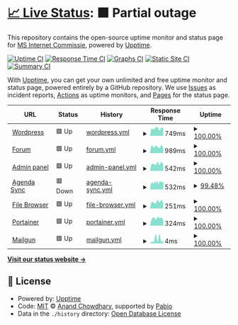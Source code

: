 # [📈 Live Status](https://uptime.martinstam.nl): <!--live status--> **🟧 Partial outage**

This repository contains the open-source uptime monitor and status page for [MS Internet Commissie](https://uptime.martinstam.nl), powered by [Upptime](https://github.com/upptime/upptime).

[![Uptime CI](https://github.com/MS-Internet-Commissie/Uptime/workflows/Uptime%20CI/badge.svg)](https://github.com/MS-Internet-Commissie/Uptime/actions?query=workflow%3A%22Uptime+CI%22)
[![Response Time CI](https://github.com/MS-Internet-Commissie/Uptime/workflows/Response%20Time%20CI/badge.svg)](https://github.com/MS-Internet-Commissie/Uptime/actions?query=workflow%3A%22Response+Time+CI%22)
[![Graphs CI](https://github.com/MS-Internet-Commissie/Uptime/workflows/Graphs%20CI/badge.svg)](https://github.com/MS-Internet-Commissie/Uptime/actions?query=workflow%3A%22Graphs+CI%22)
[![Static Site CI](https://github.com/MS-Internet-Commissie/Uptime/workflows/Static%20Site%20CI/badge.svg)](https://github.com/MS-Internet-Commissie/Uptime/actions?query=workflow%3A%22Static+Site+CI%22)
[![Summary CI](https://github.com/MS-Internet-Commissie/Uptime/workflows/Summary%20CI/badge.svg)](https://github.com/MS-Internet-Commissie/Uptime/actions?query=workflow%3A%22Summary+CI%22)

With [Upptime](https://upptime.js.org), you can get your own unlimited and free uptime monitor and status page, powered entirely by a GitHub repository. We use [Issues](https://github.com/MS-Internet-Commissie/Uptime/issues) as incident reports, [Actions](https://github.com/MS-Internet-Commissie/Uptime/actions) as uptime monitors, and [Pages](https://uptime.martinstam.nl) for the status page.

<!--start: status pages-->
<!-- This summary is generated by Upptime (https://github.com/upptime/upptime) -->
<!-- Do not edit this manually, your changes will be overwritten -->
<!-- prettier-ignore -->
| URL | Status | History | Response Time | Uptime |
| --- | ------ | ------- | ------------- | ------ |
| <img alt="" src="https://icons.duckduckgo.com/ip3/martinistam.nl.ico" height="13"> [Wordpress](https://martinistam.nl) | 🟩 Up | [wordpress.yml](https://github.com/MS-Internet-Commissie/Uptime/commits/HEAD/history/wordpress.yml) | <details><summary><img alt="Response time graph" src="./graphs/wordpress/response-time-week.png" height="20"> 749ms</summary><br><a href="https://MS-Internet-Commissie.github.io/Uptime/history/wordpress"><img alt="Response time 812" src="https://img.shields.io/endpoint?url=https%3A%2F%2Fraw.githubusercontent.com%2FMS-Internet-Commissie%2FUptime%2FHEAD%2Fapi%2Fwordpress%2Fresponse-time.json"></a><br><a href="https://MS-Internet-Commissie.github.io/Uptime/history/wordpress"><img alt="24-hour response time 771" src="https://img.shields.io/endpoint?url=https%3A%2F%2Fraw.githubusercontent.com%2FMS-Internet-Commissie%2FUptime%2FHEAD%2Fapi%2Fwordpress%2Fresponse-time-day.json"></a><br><a href="https://MS-Internet-Commissie.github.io/Uptime/history/wordpress"><img alt="7-day response time 749" src="https://img.shields.io/endpoint?url=https%3A%2F%2Fraw.githubusercontent.com%2FMS-Internet-Commissie%2FUptime%2FHEAD%2Fapi%2Fwordpress%2Fresponse-time-week.json"></a><br><a href="https://MS-Internet-Commissie.github.io/Uptime/history/wordpress"><img alt="30-day response time 812" src="https://img.shields.io/endpoint?url=https%3A%2F%2Fraw.githubusercontent.com%2FMS-Internet-Commissie%2FUptime%2FHEAD%2Fapi%2Fwordpress%2Fresponse-time-month.json"></a><br><a href="https://MS-Internet-Commissie.github.io/Uptime/history/wordpress"><img alt="1-year response time 812" src="https://img.shields.io/endpoint?url=https%3A%2F%2Fraw.githubusercontent.com%2FMS-Internet-Commissie%2FUptime%2FHEAD%2Fapi%2Fwordpress%2Fresponse-time-year.json"></a></details> | <details><summary><a href="https://MS-Internet-Commissie.github.io/Uptime/history/wordpress">100.00%</a></summary><a href="https://MS-Internet-Commissie.github.io/Uptime/history/wordpress"><img alt="All-time uptime 100.00%" src="https://img.shields.io/endpoint?url=https%3A%2F%2Fraw.githubusercontent.com%2FMS-Internet-Commissie%2FUptime%2FHEAD%2Fapi%2Fwordpress%2Fuptime.json"></a><br><a href="https://MS-Internet-Commissie.github.io/Uptime/history/wordpress"><img alt="24-hour uptime 100.00%" src="https://img.shields.io/endpoint?url=https%3A%2F%2Fraw.githubusercontent.com%2FMS-Internet-Commissie%2FUptime%2FHEAD%2Fapi%2Fwordpress%2Fuptime-day.json"></a><br><a href="https://MS-Internet-Commissie.github.io/Uptime/history/wordpress"><img alt="7-day uptime 100.00%" src="https://img.shields.io/endpoint?url=https%3A%2F%2Fraw.githubusercontent.com%2FMS-Internet-Commissie%2FUptime%2FHEAD%2Fapi%2Fwordpress%2Fuptime-week.json"></a><br><a href="https://MS-Internet-Commissie.github.io/Uptime/history/wordpress"><img alt="30-day uptime 100.00%" src="https://img.shields.io/endpoint?url=https%3A%2F%2Fraw.githubusercontent.com%2FMS-Internet-Commissie%2FUptime%2FHEAD%2Fapi%2Fwordpress%2Fuptime-month.json"></a><br><a href="https://MS-Internet-Commissie.github.io/Uptime/history/wordpress"><img alt="1-year uptime 100.00%" src="https://img.shields.io/endpoint?url=https%3A%2F%2Fraw.githubusercontent.com%2FMS-Internet-Commissie%2FUptime%2FHEAD%2Fapi%2Fwordpress%2Fuptime-year.json"></a></details>
| <img alt="" src="https://icons.duckduckgo.com/ip3/forum.martinistam.nl.ico" height="13"> [Forum](https://forum.martinistam.nl) | 🟩 Up | [forum.yml](https://github.com/MS-Internet-Commissie/Uptime/commits/HEAD/history/forum.yml) | <details><summary><img alt="Response time graph" src="./graphs/forum/response-time-week.png" height="20"> 989ms</summary><br><a href="https://MS-Internet-Commissie.github.io/Uptime/history/forum"><img alt="Response time 1077" src="https://img.shields.io/endpoint?url=https%3A%2F%2Fraw.githubusercontent.com%2FMS-Internet-Commissie%2FUptime%2FHEAD%2Fapi%2Fforum%2Fresponse-time.json"></a><br><a href="https://MS-Internet-Commissie.github.io/Uptime/history/forum"><img alt="24-hour response time 722" src="https://img.shields.io/endpoint?url=https%3A%2F%2Fraw.githubusercontent.com%2FMS-Internet-Commissie%2FUptime%2FHEAD%2Fapi%2Fforum%2Fresponse-time-day.json"></a><br><a href="https://MS-Internet-Commissie.github.io/Uptime/history/forum"><img alt="7-day response time 989" src="https://img.shields.io/endpoint?url=https%3A%2F%2Fraw.githubusercontent.com%2FMS-Internet-Commissie%2FUptime%2FHEAD%2Fapi%2Fforum%2Fresponse-time-week.json"></a><br><a href="https://MS-Internet-Commissie.github.io/Uptime/history/forum"><img alt="30-day response time 1039" src="https://img.shields.io/endpoint?url=https%3A%2F%2Fraw.githubusercontent.com%2FMS-Internet-Commissie%2FUptime%2FHEAD%2Fapi%2Fforum%2Fresponse-time-month.json"></a><br><a href="https://MS-Internet-Commissie.github.io/Uptime/history/forum"><img alt="1-year response time 1077" src="https://img.shields.io/endpoint?url=https%3A%2F%2Fraw.githubusercontent.com%2FMS-Internet-Commissie%2FUptime%2FHEAD%2Fapi%2Fforum%2Fresponse-time-year.json"></a></details> | <details><summary><a href="https://MS-Internet-Commissie.github.io/Uptime/history/forum">100.00%</a></summary><a href="https://MS-Internet-Commissie.github.io/Uptime/history/forum"><img alt="All-time uptime 100.00%" src="https://img.shields.io/endpoint?url=https%3A%2F%2Fraw.githubusercontent.com%2FMS-Internet-Commissie%2FUptime%2FHEAD%2Fapi%2Fforum%2Fuptime.json"></a><br><a href="https://MS-Internet-Commissie.github.io/Uptime/history/forum"><img alt="24-hour uptime 100.00%" src="https://img.shields.io/endpoint?url=https%3A%2F%2Fraw.githubusercontent.com%2FMS-Internet-Commissie%2FUptime%2FHEAD%2Fapi%2Fforum%2Fuptime-day.json"></a><br><a href="https://MS-Internet-Commissie.github.io/Uptime/history/forum"><img alt="7-day uptime 100.00%" src="https://img.shields.io/endpoint?url=https%3A%2F%2Fraw.githubusercontent.com%2FMS-Internet-Commissie%2FUptime%2FHEAD%2Fapi%2Fforum%2Fuptime-week.json"></a><br><a href="https://MS-Internet-Commissie.github.io/Uptime/history/forum"><img alt="30-day uptime 100.00%" src="https://img.shields.io/endpoint?url=https%3A%2F%2Fraw.githubusercontent.com%2FMS-Internet-Commissie%2FUptime%2FHEAD%2Fapi%2Fforum%2Fuptime-month.json"></a><br><a href="https://MS-Internet-Commissie.github.io/Uptime/history/forum"><img alt="1-year uptime 100.00%" src="https://img.shields.io/endpoint?url=https%3A%2F%2Fraw.githubusercontent.com%2FMS-Internet-Commissie%2FUptime%2FHEAD%2Fapi%2Fforum%2Fuptime-year.json"></a></details>
| <img alt="" src="https://icons.duckduckgo.com/ip3/admin.martinistam.nl.ico" height="13"> [Admin panel](https://admin.martinistam.nl) | 🟩 Up | [admin-panel.yml](https://github.com/MS-Internet-Commissie/Uptime/commits/HEAD/history/admin-panel.yml) | <details><summary><img alt="Response time graph" src="./graphs/admin-panel/response-time-week.png" height="20"> 542ms</summary><br><a href="https://MS-Internet-Commissie.github.io/Uptime/history/admin-panel"><img alt="Response time 541" src="https://img.shields.io/endpoint?url=https%3A%2F%2Fraw.githubusercontent.com%2FMS-Internet-Commissie%2FUptime%2FHEAD%2Fapi%2Fadmin-panel%2Fresponse-time.json"></a><br><a href="https://MS-Internet-Commissie.github.io/Uptime/history/admin-panel"><img alt="24-hour response time 439" src="https://img.shields.io/endpoint?url=https%3A%2F%2Fraw.githubusercontent.com%2FMS-Internet-Commissie%2FUptime%2FHEAD%2Fapi%2Fadmin-panel%2Fresponse-time-day.json"></a><br><a href="https://MS-Internet-Commissie.github.io/Uptime/history/admin-panel"><img alt="7-day response time 542" src="https://img.shields.io/endpoint?url=https%3A%2F%2Fraw.githubusercontent.com%2FMS-Internet-Commissie%2FUptime%2FHEAD%2Fapi%2Fadmin-panel%2Fresponse-time-week.json"></a><br><a href="https://MS-Internet-Commissie.github.io/Uptime/history/admin-panel"><img alt="30-day response time 526" src="https://img.shields.io/endpoint?url=https%3A%2F%2Fraw.githubusercontent.com%2FMS-Internet-Commissie%2FUptime%2FHEAD%2Fapi%2Fadmin-panel%2Fresponse-time-month.json"></a><br><a href="https://MS-Internet-Commissie.github.io/Uptime/history/admin-panel"><img alt="1-year response time 541" src="https://img.shields.io/endpoint?url=https%3A%2F%2Fraw.githubusercontent.com%2FMS-Internet-Commissie%2FUptime%2FHEAD%2Fapi%2Fadmin-panel%2Fresponse-time-year.json"></a></details> | <details><summary><a href="https://MS-Internet-Commissie.github.io/Uptime/history/admin-panel">100.00%</a></summary><a href="https://MS-Internet-Commissie.github.io/Uptime/history/admin-panel"><img alt="All-time uptime 100.00%" src="https://img.shields.io/endpoint?url=https%3A%2F%2Fraw.githubusercontent.com%2FMS-Internet-Commissie%2FUptime%2FHEAD%2Fapi%2Fadmin-panel%2Fuptime.json"></a><br><a href="https://MS-Internet-Commissie.github.io/Uptime/history/admin-panel"><img alt="24-hour uptime 100.00%" src="https://img.shields.io/endpoint?url=https%3A%2F%2Fraw.githubusercontent.com%2FMS-Internet-Commissie%2FUptime%2FHEAD%2Fapi%2Fadmin-panel%2Fuptime-day.json"></a><br><a href="https://MS-Internet-Commissie.github.io/Uptime/history/admin-panel"><img alt="7-day uptime 100.00%" src="https://img.shields.io/endpoint?url=https%3A%2F%2Fraw.githubusercontent.com%2FMS-Internet-Commissie%2FUptime%2FHEAD%2Fapi%2Fadmin-panel%2Fuptime-week.json"></a><br><a href="https://MS-Internet-Commissie.github.io/Uptime/history/admin-panel"><img alt="30-day uptime 100.00%" src="https://img.shields.io/endpoint?url=https%3A%2F%2Fraw.githubusercontent.com%2FMS-Internet-Commissie%2FUptime%2FHEAD%2Fapi%2Fadmin-panel%2Fuptime-month.json"></a><br><a href="https://MS-Internet-Commissie.github.io/Uptime/history/admin-panel"><img alt="1-year uptime 100.00%" src="https://img.shields.io/endpoint?url=https%3A%2F%2Fraw.githubusercontent.com%2FMS-Internet-Commissie%2FUptime%2FHEAD%2Fapi%2Fadmin-panel%2Fuptime-year.json"></a></details>
| <img alt="" src="https://icons.duckduckgo.com/ip3/agendasync.martinistam.nl.ico" height="13"> [Agenda Sync](https://agendasync.martinistam.nl) | 🟥 Down | [agenda-sync.yml](https://github.com/MS-Internet-Commissie/Uptime/commits/HEAD/history/agenda-sync.yml) | <details><summary><img alt="Response time graph" src="./graphs/agenda-sync/response-time-week.png" height="20"> 532ms</summary><br><a href="https://MS-Internet-Commissie.github.io/Uptime/history/agenda-sync"><img alt="Response time 539" src="https://img.shields.io/endpoint?url=https%3A%2F%2Fraw.githubusercontent.com%2FMS-Internet-Commissie%2FUptime%2FHEAD%2Fapi%2Fagenda-sync%2Fresponse-time.json"></a><br><a href="https://MS-Internet-Commissie.github.io/Uptime/history/agenda-sync"><img alt="24-hour response time 531" src="https://img.shields.io/endpoint?url=https%3A%2F%2Fraw.githubusercontent.com%2FMS-Internet-Commissie%2FUptime%2FHEAD%2Fapi%2Fagenda-sync%2Fresponse-time-day.json"></a><br><a href="https://MS-Internet-Commissie.github.io/Uptime/history/agenda-sync"><img alt="7-day response time 532" src="https://img.shields.io/endpoint?url=https%3A%2F%2Fraw.githubusercontent.com%2FMS-Internet-Commissie%2FUptime%2FHEAD%2Fapi%2Fagenda-sync%2Fresponse-time-week.json"></a><br><a href="https://MS-Internet-Commissie.github.io/Uptime/history/agenda-sync"><img alt="30-day response time 539" src="https://img.shields.io/endpoint?url=https%3A%2F%2Fraw.githubusercontent.com%2FMS-Internet-Commissie%2FUptime%2FHEAD%2Fapi%2Fagenda-sync%2Fresponse-time-month.json"></a><br><a href="https://MS-Internet-Commissie.github.io/Uptime/history/agenda-sync"><img alt="1-year response time 539" src="https://img.shields.io/endpoint?url=https%3A%2F%2Fraw.githubusercontent.com%2FMS-Internet-Commissie%2FUptime%2FHEAD%2Fapi%2Fagenda-sync%2Fresponse-time-year.json"></a></details> | <details><summary><a href="https://MS-Internet-Commissie.github.io/Uptime/history/agenda-sync">99.48%</a></summary><a href="https://MS-Internet-Commissie.github.io/Uptime/history/agenda-sync"><img alt="All-time uptime 99.69%" src="https://img.shields.io/endpoint?url=https%3A%2F%2Fraw.githubusercontent.com%2FMS-Internet-Commissie%2FUptime%2FHEAD%2Fapi%2Fagenda-sync%2Fuptime.json"></a><br><a href="https://MS-Internet-Commissie.github.io/Uptime/history/agenda-sync"><img alt="24-hour uptime 96.35%" src="https://img.shields.io/endpoint?url=https%3A%2F%2Fraw.githubusercontent.com%2FMS-Internet-Commissie%2FUptime%2FHEAD%2Fapi%2Fagenda-sync%2Fuptime-day.json"></a><br><a href="https://MS-Internet-Commissie.github.io/Uptime/history/agenda-sync"><img alt="7-day uptime 99.48%" src="https://img.shields.io/endpoint?url=https%3A%2F%2Fraw.githubusercontent.com%2FMS-Internet-Commissie%2FUptime%2FHEAD%2Fapi%2Fagenda-sync%2Fuptime-week.json"></a><br><a href="https://MS-Internet-Commissie.github.io/Uptime/history/agenda-sync"><img alt="30-day uptime 99.69%" src="https://img.shields.io/endpoint?url=https%3A%2F%2Fraw.githubusercontent.com%2FMS-Internet-Commissie%2FUptime%2FHEAD%2Fapi%2Fagenda-sync%2Fuptime-month.json"></a><br><a href="https://MS-Internet-Commissie.github.io/Uptime/history/agenda-sync"><img alt="1-year uptime 99.69%" src="https://img.shields.io/endpoint?url=https%3A%2F%2Fraw.githubusercontent.com%2FMS-Internet-Commissie%2FUptime%2FHEAD%2Fapi%2Fagenda-sync%2Fuptime-year.json"></a></details>
| <img alt="" src="https://icons.duckduckgo.com/ip3/admin.martinistam.nl.ico" height="13"> [File Browser](https://admin.martinistam.nl/files) | 🟩 Up | [file-browser.yml](https://github.com/MS-Internet-Commissie/Uptime/commits/HEAD/history/file-browser.yml) | <details><summary><img alt="Response time graph" src="./graphs/file-browser/response-time-week.png" height="20"> 251ms</summary><br><a href="https://MS-Internet-Commissie.github.io/Uptime/history/file-browser"><img alt="Response time 246" src="https://img.shields.io/endpoint?url=https%3A%2F%2Fraw.githubusercontent.com%2FMS-Internet-Commissie%2FUptime%2FHEAD%2Fapi%2Ffile-browser%2Fresponse-time.json"></a><br><a href="https://MS-Internet-Commissie.github.io/Uptime/history/file-browser"><img alt="24-hour response time 198" src="https://img.shields.io/endpoint?url=https%3A%2F%2Fraw.githubusercontent.com%2FMS-Internet-Commissie%2FUptime%2FHEAD%2Fapi%2Ffile-browser%2Fresponse-time-day.json"></a><br><a href="https://MS-Internet-Commissie.github.io/Uptime/history/file-browser"><img alt="7-day response time 251" src="https://img.shields.io/endpoint?url=https%3A%2F%2Fraw.githubusercontent.com%2FMS-Internet-Commissie%2FUptime%2FHEAD%2Fapi%2Ffile-browser%2Fresponse-time-week.json"></a><br><a href="https://MS-Internet-Commissie.github.io/Uptime/history/file-browser"><img alt="30-day response time 234" src="https://img.shields.io/endpoint?url=https%3A%2F%2Fraw.githubusercontent.com%2FMS-Internet-Commissie%2FUptime%2FHEAD%2Fapi%2Ffile-browser%2Fresponse-time-month.json"></a><br><a href="https://MS-Internet-Commissie.github.io/Uptime/history/file-browser"><img alt="1-year response time 246" src="https://img.shields.io/endpoint?url=https%3A%2F%2Fraw.githubusercontent.com%2FMS-Internet-Commissie%2FUptime%2FHEAD%2Fapi%2Ffile-browser%2Fresponse-time-year.json"></a></details> | <details><summary><a href="https://MS-Internet-Commissie.github.io/Uptime/history/file-browser">100.00%</a></summary><a href="https://MS-Internet-Commissie.github.io/Uptime/history/file-browser"><img alt="All-time uptime 100.00%" src="https://img.shields.io/endpoint?url=https%3A%2F%2Fraw.githubusercontent.com%2FMS-Internet-Commissie%2FUptime%2FHEAD%2Fapi%2Ffile-browser%2Fuptime.json"></a><br><a href="https://MS-Internet-Commissie.github.io/Uptime/history/file-browser"><img alt="24-hour uptime 100.00%" src="https://img.shields.io/endpoint?url=https%3A%2F%2Fraw.githubusercontent.com%2FMS-Internet-Commissie%2FUptime%2FHEAD%2Fapi%2Ffile-browser%2Fuptime-day.json"></a><br><a href="https://MS-Internet-Commissie.github.io/Uptime/history/file-browser"><img alt="7-day uptime 100.00%" src="https://img.shields.io/endpoint?url=https%3A%2F%2Fraw.githubusercontent.com%2FMS-Internet-Commissie%2FUptime%2FHEAD%2Fapi%2Ffile-browser%2Fuptime-week.json"></a><br><a href="https://MS-Internet-Commissie.github.io/Uptime/history/file-browser"><img alt="30-day uptime 100.00%" src="https://img.shields.io/endpoint?url=https%3A%2F%2Fraw.githubusercontent.com%2FMS-Internet-Commissie%2FUptime%2FHEAD%2Fapi%2Ffile-browser%2Fuptime-month.json"></a><br><a href="https://MS-Internet-Commissie.github.io/Uptime/history/file-browser"><img alt="1-year uptime 100.00%" src="https://img.shields.io/endpoint?url=https%3A%2F%2Fraw.githubusercontent.com%2FMS-Internet-Commissie%2FUptime%2FHEAD%2Fapi%2Ffile-browser%2Fuptime-year.json"></a></details>
| <img alt="" src="https://icons.duckduckgo.com/ip3/admin.martinistam.nl.ico" height="13"> [Portainer](https://admin.martinistam.nl/portainer) | 🟩 Up | [portainer.yml](https://github.com/MS-Internet-Commissie/Uptime/commits/HEAD/history/portainer.yml) | <details><summary><img alt="Response time graph" src="./graphs/portainer/response-time-week.png" height="20"> 324ms</summary><br><a href="https://MS-Internet-Commissie.github.io/Uptime/history/portainer"><img alt="Response time 294" src="https://img.shields.io/endpoint?url=https%3A%2F%2Fraw.githubusercontent.com%2FMS-Internet-Commissie%2FUptime%2FHEAD%2Fapi%2Fportainer%2Fresponse-time.json"></a><br><a href="https://MS-Internet-Commissie.github.io/Uptime/history/portainer"><img alt="24-hour response time 248" src="https://img.shields.io/endpoint?url=https%3A%2F%2Fraw.githubusercontent.com%2FMS-Internet-Commissie%2FUptime%2FHEAD%2Fapi%2Fportainer%2Fresponse-time-day.json"></a><br><a href="https://MS-Internet-Commissie.github.io/Uptime/history/portainer"><img alt="7-day response time 324" src="https://img.shields.io/endpoint?url=https%3A%2F%2Fraw.githubusercontent.com%2FMS-Internet-Commissie%2FUptime%2FHEAD%2Fapi%2Fportainer%2Fresponse-time-week.json"></a><br><a href="https://MS-Internet-Commissie.github.io/Uptime/history/portainer"><img alt="30-day response time 275" src="https://img.shields.io/endpoint?url=https%3A%2F%2Fraw.githubusercontent.com%2FMS-Internet-Commissie%2FUptime%2FHEAD%2Fapi%2Fportainer%2Fresponse-time-month.json"></a><br><a href="https://MS-Internet-Commissie.github.io/Uptime/history/portainer"><img alt="1-year response time 294" src="https://img.shields.io/endpoint?url=https%3A%2F%2Fraw.githubusercontent.com%2FMS-Internet-Commissie%2FUptime%2FHEAD%2Fapi%2Fportainer%2Fresponse-time-year.json"></a></details> | <details><summary><a href="https://MS-Internet-Commissie.github.io/Uptime/history/portainer">100.00%</a></summary><a href="https://MS-Internet-Commissie.github.io/Uptime/history/portainer"><img alt="All-time uptime 100.00%" src="https://img.shields.io/endpoint?url=https%3A%2F%2Fraw.githubusercontent.com%2FMS-Internet-Commissie%2FUptime%2FHEAD%2Fapi%2Fportainer%2Fuptime.json"></a><br><a href="https://MS-Internet-Commissie.github.io/Uptime/history/portainer"><img alt="24-hour uptime 100.00%" src="https://img.shields.io/endpoint?url=https%3A%2F%2Fraw.githubusercontent.com%2FMS-Internet-Commissie%2FUptime%2FHEAD%2Fapi%2Fportainer%2Fuptime-day.json"></a><br><a href="https://MS-Internet-Commissie.github.io/Uptime/history/portainer"><img alt="7-day uptime 100.00%" src="https://img.shields.io/endpoint?url=https%3A%2F%2Fraw.githubusercontent.com%2FMS-Internet-Commissie%2FUptime%2FHEAD%2Fapi%2Fportainer%2Fuptime-week.json"></a><br><a href="https://MS-Internet-Commissie.github.io/Uptime/history/portainer"><img alt="30-day uptime 100.00%" src="https://img.shields.io/endpoint?url=https%3A%2F%2Fraw.githubusercontent.com%2FMS-Internet-Commissie%2FUptime%2FHEAD%2Fapi%2Fportainer%2Fuptime-month.json"></a><br><a href="https://MS-Internet-Commissie.github.io/Uptime/history/portainer"><img alt="1-year uptime 100.00%" src="https://img.shields.io/endpoint?url=https%3A%2F%2Fraw.githubusercontent.com%2FMS-Internet-Commissie%2FUptime%2FHEAD%2Fapi%2Fportainer%2Fuptime-year.json"></a></details>
| <img alt="" src="https://icons.duckduckgo.com/ip3/null.ico" height="13"> [Mailgun](smtp.eu.mailgun.org) | 🟩 Up | [mailgun.yml](https://github.com/MS-Internet-Commissie/Uptime/commits/HEAD/history/mailgun.yml) | <details><summary><img alt="Response time graph" src="./graphs/mailgun/response-time-week.png" height="20"> 4ms</summary><br><a href="https://MS-Internet-Commissie.github.io/Uptime/history/mailgun"><img alt="Response time 4" src="https://img.shields.io/endpoint?url=https%3A%2F%2Fraw.githubusercontent.com%2FMS-Internet-Commissie%2FUptime%2FHEAD%2Fapi%2Fmailgun%2Fresponse-time.json"></a><br><a href="https://MS-Internet-Commissie.github.io/Uptime/history/mailgun"><img alt="24-hour response time 3" src="https://img.shields.io/endpoint?url=https%3A%2F%2Fraw.githubusercontent.com%2FMS-Internet-Commissie%2FUptime%2FHEAD%2Fapi%2Fmailgun%2Fresponse-time-day.json"></a><br><a href="https://MS-Internet-Commissie.github.io/Uptime/history/mailgun"><img alt="7-day response time 4" src="https://img.shields.io/endpoint?url=https%3A%2F%2Fraw.githubusercontent.com%2FMS-Internet-Commissie%2FUptime%2FHEAD%2Fapi%2Fmailgun%2Fresponse-time-week.json"></a><br><a href="https://MS-Internet-Commissie.github.io/Uptime/history/mailgun"><img alt="30-day response time 4" src="https://img.shields.io/endpoint?url=https%3A%2F%2Fraw.githubusercontent.com%2FMS-Internet-Commissie%2FUptime%2FHEAD%2Fapi%2Fmailgun%2Fresponse-time-month.json"></a><br><a href="https://MS-Internet-Commissie.github.io/Uptime/history/mailgun"><img alt="1-year response time 4" src="https://img.shields.io/endpoint?url=https%3A%2F%2Fraw.githubusercontent.com%2FMS-Internet-Commissie%2FUptime%2FHEAD%2Fapi%2Fmailgun%2Fresponse-time-year.json"></a></details> | <details><summary><a href="https://MS-Internet-Commissie.github.io/Uptime/history/mailgun">100.00%</a></summary><a href="https://MS-Internet-Commissie.github.io/Uptime/history/mailgun"><img alt="All-time uptime 100.00%" src="https://img.shields.io/endpoint?url=https%3A%2F%2Fraw.githubusercontent.com%2FMS-Internet-Commissie%2FUptime%2FHEAD%2Fapi%2Fmailgun%2Fuptime.json"></a><br><a href="https://MS-Internet-Commissie.github.io/Uptime/history/mailgun"><img alt="24-hour uptime 100.00%" src="https://img.shields.io/endpoint?url=https%3A%2F%2Fraw.githubusercontent.com%2FMS-Internet-Commissie%2FUptime%2FHEAD%2Fapi%2Fmailgun%2Fuptime-day.json"></a><br><a href="https://MS-Internet-Commissie.github.io/Uptime/history/mailgun"><img alt="7-day uptime 100.00%" src="https://img.shields.io/endpoint?url=https%3A%2F%2Fraw.githubusercontent.com%2FMS-Internet-Commissie%2FUptime%2FHEAD%2Fapi%2Fmailgun%2Fuptime-week.json"></a><br><a href="https://MS-Internet-Commissie.github.io/Uptime/history/mailgun"><img alt="30-day uptime 100.00%" src="https://img.shields.io/endpoint?url=https%3A%2F%2Fraw.githubusercontent.com%2FMS-Internet-Commissie%2FUptime%2FHEAD%2Fapi%2Fmailgun%2Fuptime-month.json"></a><br><a href="https://MS-Internet-Commissie.github.io/Uptime/history/mailgun"><img alt="1-year uptime 100.00%" src="https://img.shields.io/endpoint?url=https%3A%2F%2Fraw.githubusercontent.com%2FMS-Internet-Commissie%2FUptime%2FHEAD%2Fapi%2Fmailgun%2Fuptime-year.json"></a></details>

<!--end: status pages-->

[**Visit our status website →**](https://uptime.martinstam.nl)

## 📄 License

- Powered by: [Upptime](https://github.com/upptime/upptime)
- Code: [MIT](./LICENSE) © [Anand Chowdhary](https://anandchowdhary.com), supported by [Pabio](https://pabio.com)
- Data in the `./history` directory: [Open Database License](https://opendatacommons.org/licenses/odbl/1-0/)
